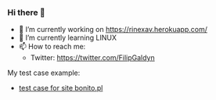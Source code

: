 ### Hi there 👋

- 🔭 I’m currently working on https://rinexav.herokuapp.com/
- 🌱 I’m currently learning LINUX
- 📫 How to reach me:
    - Twitter: https://twitter.com/FilipGaldyn



My test case example:
- [test case for site bonito.pl](https://docs.google.com/spreadsheets/d/1bMDtlOeFyjaEBZSGOombz4vglI2CQ3xa/edit?usp=sharing&ouid=113131532415877066829&rtpof=true&sd=true)
